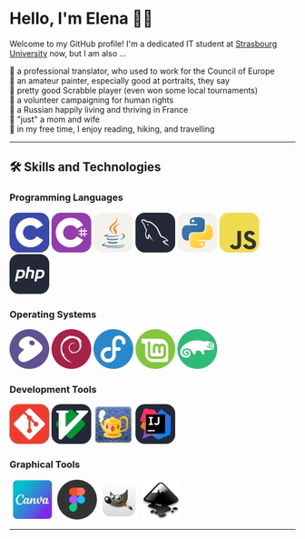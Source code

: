 # Hello, I'm Elena 👨‍💻

Welcome to my GitHub profile! I'm a dedicated IT student at [Strasbourg University](https://iutrs.unistra.fr/english) now, but I am also ...

🌱 a professional translator, who used to work for the Council of Europe  
🌱 an amateur painter, especially good at portraits, they say  
🌱 pretty good Scrabble player (even won some local tournaments)  
🌱 a volunteer campaigning for human rights  
🌱 a Russian happily living and thriving in France  
🌱 "just" a mom and wife  
🌱 in my free time, I enjoy reading, hiking, and travelling  
  
---

## 🛠 Skills and Technologies

### Programming Languages

<div>
  <a href="https://en.wikipedia.org/wiki/C_(programming_language)" target="_blank" style="display: inline-block; ">
    <img src="pic/c.svg" alt="C" width="70" height="70" />
  </a>
  <a href="https://docs.microsoft.com/en-us/dotnet/csharp/" target="_blank" style="display: inline-block; ">
    <img src="pic/csharp.svg" alt="C#" width="70" height="70" />
  </a>
  <a href="https://www.oracle.com/java/" target="_blank" style="display: inline-block;  ">
    <img src="pic/java.svg" alt="Java" width="70" height="70" />
  </a>
  <a href="https://www.mysql.com/" target="_blank" style="display: inline-block; ">
    <img src="pic/mysql.svg" alt="SQL" width="70" height="70" />
  </a>
  <a href="https://www.python.org/" target="_blank" style="display: inline-block;">
    <img src="pic/python.svg" alt="Python" width="70" height="70" />
  </a>
  <a href="https://developer.mozilla.org/en-US/docs/Web/JavaScript" target="_blank" style="display: inline-block; ">
    <img src="pic/js-ts.svg" alt="JavaScript" width="70" height="70" />
  </a>
  <a href="https://www.php.net/" target="_blank" style="display: inline-block; ">
    <img src="pic/php.svg" alt="PHP" width="70" height="70" />
  </a>
</div>

### Operating Systems

<div>
  <a href="https://www.gentoo.org/" target="_blank" style="display: inline-block; ">
    <img src="pic/gentoo.png" alt="Gentoo" width=70" height="70"/>
  </a>
  <a href="https://www.debian.org/" target="_blank" style="display: inline-block;">
    <img src="pic/debian.png" alt="Debian" width="70" height="70" />
  </a>
  <a href="https://getfedora.org/" target="_blank" style="display: inline-block; ">
    <img src="pic/fedora.png" alt="Fedora" width="70" height="70" />
  </a>
  <a href="https://linuxmint.com/" target="_blank" style="display: inline-block;">
    <img src="pic/mint.png" alt="Linux Mint" width=70" height="70" />
  </a>
  <a href="https://www.opensuse.org/" target="_blank" style="display: inline-block;">
    <img src="pic/suse.png" alt="OpenSUSE" width="70" height="70" />
  </a>
</div> 

### Development Tools

<div>
  <a href="https://git-scm.com/" target="_blank" style="display: inline-block; ">
    <img src="pic/git.svg" alt="Git" width="70" height="70" />
  </a>
  <a href="https://www.vim.org/" target="_blank" style="display: inline-block; ">
    <img src="pic/vim.svg" alt="Vim" width="70" height="70" />
  </a>
  <a href="https://www.geany.org/" target="_blank" style="display: inline-block; ">
    <img src="pic/geany.svg" alt="Geany" width="70" height="70" />
  </a>
  <a href="https://www.jetbrains.com/idea/" target="_blank" style="display: inline-block; ">
    <img src="pic/intellij.svg" alt="IntelliJ" width="70" height="70" />
  </a>
</div>

### Graphical Tools

<div>
  <a href="https://www.canva.com/" target="_blank" style="display: inline-block;">
    <img src="pic/canva.png" alt="Canva" width="80" height="70" />
  </a>
  <a href="https://www.figma.com/" target="_blank" style="display: inline-block;">
    <img src="pic/figma.png" alt="Figma" width="70" height="70" />
  </a>
  <a href="https://www.gimp.org/" target="_blank" style="display: inline-block;">
    <img src="pic/gimp.png" alt="GIMP" width="70" height="70" />
  </a>
  <a href="https://inkscape.org/" target="_blank" style="display: inline-block;">
    <img src="pic/inkscape.png" alt="Inkscape" width="70" height="70" />
  </a>
</div>




---

<!--
## 📝 Projects

### [Project 1 Name](https://github.com/yourusername/project1)
- **Description:** A brief overview of what the project does.
- **Technologies Used:** Python, Flask, SQL
- **Achievements:** What you learned, or milestones you achieved.

### [Project 2 Name](https://github.com/yourusername/project2)
- **Description:** A brief overview of what the project does.
- **Technologies Used:** React, Node.js
- **Achievements:** Key features or personal highlights from this project. 

---

## 📈 GitHub Stats

<p align="center">
  <img width="400px" src="https://github-readme-stats.vercel.app/api?username=yourusername&show_icons=true&theme=tokyonight&count_private=true" alt="GitHub Stats" />
  <img width="400px" src="https://github-readme-stats.vercel.app/api/top-langs/?username=yourusername&layout=compact&theme=tokyonight" alt="Top Languages" />
</p -->

